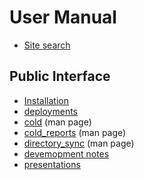
# User Manual

- [Site search](search.md)

## Public Interface

- [Installation](INSTALL.md)
- [deployments](deployment.md)
- [cold](cold.1.md) (man page)
- [cold_reports](cold_reports.1.md) (man page)
- [directory_sync](directory_sync.1.md) (man page)
- [devemopment notes](development_notes.md)
- [presentations](presentations/presentation1.md)

